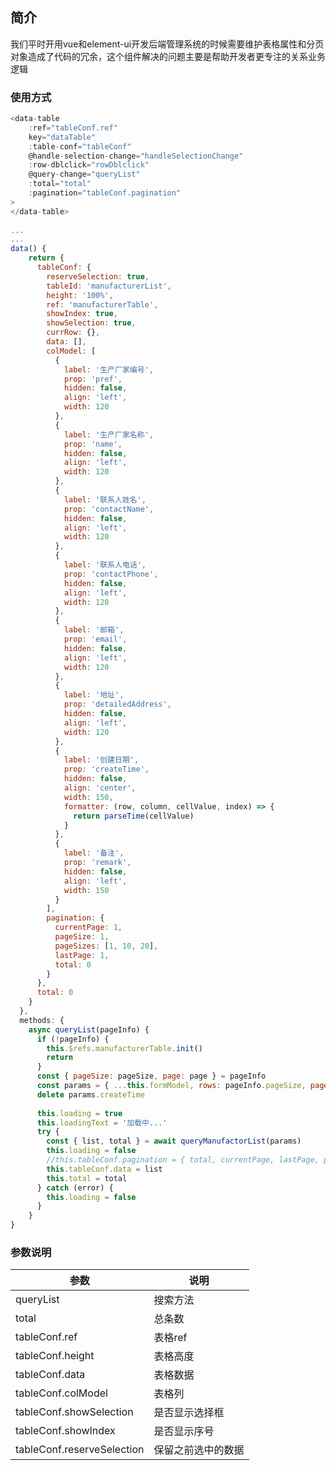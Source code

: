 ## 简介

我们平时开用vue和element-ui开发后端管理系统的时候需要维护表格属性和分页对象造成了代码的冗余，这个组件解决的问题主要是帮助开发者更专注的关系业务逻辑

### 使用方式


```js
<data-table
    :ref="tableConf.ref"
    key="dataTable"
    :table-conf="tableConf"
    @handle-selection-change="handleSelectionChange"
    :row-dblclick="rowDblclick"
    @query-change="queryList"
    :total="total"
    :pagination="tableConf.pagination"
>
</data-table>
 
...
...
data() {
    return {
      tableConf: {
        reserveSelection: true,
        tableId: 'manufacturerList',
        height: '100%',
        ref: 'manufacturerTable',
        showIndex: true,
        showSelection: true,
        currRow: {},
        data: [],
        colModel: [
          {
            label: '生产厂家编号',
            prop: 'pref',
            hidden: false,
            align: 'left',
            width: 120
          },
          {
            label: '生产厂家名称',
            prop: 'name',
            hidden: false,
            align: 'left',
            width: 120
          },
          {
            label: '联系人姓名',
            prop: 'contactName',
            hidden: false,
            align: 'left',
            width: 120
          },
          {
            label: '联系人电话',
            prop: 'contactPhone',
            hidden: false,
            align: 'left',
            width: 120
          },
          {
            label: '邮箱',
            prop: 'email',
            hidden: false,
            align: 'left',
            width: 120
          },
          {
            label: '地址',
            prop: 'detailedAddress',
            hidden: false,
            align: 'left',
            width: 120
          },
          {
            label: '创建日期',
            prop: 'createTime',
            hidden: false,
            align: 'center',
            width: 150,
            formatter: (row, column, cellValue, index) => {
              return parseTime(cellValue)
            }
          },
          {
            label: '备注',
            prop: 'remark',
            hidden: false,
            align: 'left',
            width: 150
          }
        ],
        pagination: {
          currentPage: 1,
          pageSize: 1,
          pageSizes: [1, 10, 20],
          lastPage: 1,
          total: 0
        }
      },
      total: 0
    }
  },
  methods: {
    async queryList(pageInfo) {
      if (!pageInfo) {
        this.$refs.manufacturerTable.init()
        return
      }
      const { pageSize: pageSize, page: page } = pageInfo
      const params = { ...this.formModel, rows: pageInfo.pageSize, page: pageInfo.page }
      delete params.createTime
 
      this.loading = true
      this.loadingText = '加载中...'
      try {
        const { list, total } = await queryManufactorList(params)
        this.loading = false
        //this.tableConf.pagination = { total, currentPage, lastPage, pageSize }
        this.tableConf.data = list
        this.total = total
      } catch (error) {
        this.loading = false
      }
    }
}
```
### 参数说明

| 参数 | 说明 |
| ------- | ------- |
|    queryList     |   搜索方法      |
|    total     |   总条数      |
|    tableConf.ref     |   表格ref      |
|    tableConf.height     |   表格高度      |
|    tableConf.data     |   表格数据      |
|    tableConf.colModel     |   表格列      |
|    tableConf.showSelection     |   是否显示选择框      |
|    tableConf.showIndex     |   是否显示序号      |
|    tableConf.reserveSelection     |   保留之前选中的数据      |

